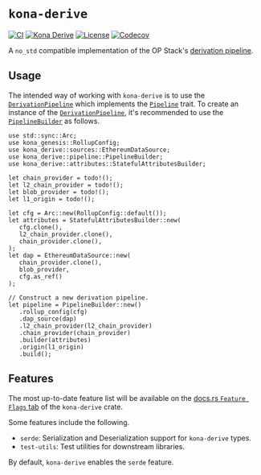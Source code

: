 # `kona-derive`

<a href="https://github.com/op-rs/kona/actions/workflows/rust_ci.yaml"><img src="https://github.com/op-rs/kona/actions/workflows/rust_ci.yaml/badge.svg?label=ci" alt="CI"></a>
<a href="https://crates.io/crates/kona-derive"><img src="https://img.shields.io/crates/v/kona-derive.svg?label=kona-derive&labelColor=2a2f35" alt="Kona Derive"></a>
<a href="https://github.com/op-rs/kona/blob/main/LICENSE.md"><img src="https://img.shields.io/badge/License-MIT-d1d1f6.svg?label=license&labelColor=2a2f35" alt="License"></a>
<a href="https://img.shields.io/codecov/c/github/op-rs/kona"><img src="https://img.shields.io/codecov/c/github/op-rs/kona" alt="Codecov"></a>

A `no_std` compatible implementation of the OP Stack's [derivation pipeline][derive].

[derive]: (https://specs.optimism.io/protocol/derivation.html#l2-chain-derivation-specification).

## Usage

The intended way of working with `kona-derive` is to use the [`DerivationPipeline`][dp] which implements the [`Pipeline`][p] trait. To create an instance of the [`DerivationPipeline`][dp], it's recommended to use the [`PipelineBuilder`][pb] as follows.

```rust,ignore
use std::sync::Arc;
use kona_genesis::RollupConfig;
use kona_derive::sources::EthereumDataSource;
use kona_derive::pipeline::PipelineBuilder;
use kona_derive::attributes::StatefulAttributesBuilder;

let chain_provider = todo!();
let l2_chain_provider = todo!();
let blob_provider = todo!();
let l1_origin = todo!();

let cfg = Arc::new(RollupConfig::default());
let attributes = StatefulAttributesBuilder::new(
   cfg.clone(),
   l2_chain_provider.clone(),
   chain_provider.clone(),
);
let dap = EthereumDataSource::new(
   chain_provider.clone(),
   blob_provider,
   cfg.as_ref()
);

// Construct a new derivation pipeline.
let pipeline = PipelineBuilder::new()
   .rollup_config(cfg)
   .dap_source(dap)
   .l2_chain_provider(l2_chain_provider)
   .chain_provider(chain_provider)
   .builder(attributes)
   .origin(l1_origin)
   .build();
```

[p]: ./src/traits/pipeline.rs
[pb]: ./src/pipeline/builder.rs
[dp]: ./src/pipeline/core.rs

## Features

The most up-to-date feature list will be available on the [docs.rs `Feature Flags` tab][ff] of the `kona-derive` crate.

Some features include the following.
- `serde`: Serialization and Deserialization support for `kona-derive` types.
- `test-utils`: Test utilities for downstream libraries.

By default, `kona-derive` enables the `serde` feature.

[ap]: https://docs.rs/crate/alloy-providers/latest
[ff]: https://docs.rs/crate/kona-derive/latest/features
